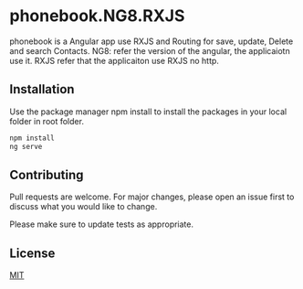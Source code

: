 # phonebook.NG8.RXJS

phonebook is a Angular app use RXJS and Routing for save, update, Delete and search Contacts.
NG8: refer the version of the angular, the applicaiotn use it. 
RXJS refer that the applicaiton use RXJS no http. 

## Installation

Use the package manager npm install to install the packages in your local folder in root folder.

```bash
npm install 
ng serve 
```

## Contributing
Pull requests are welcome. For major changes, please open an issue first to discuss what you would like to change.

Please make sure to update tests as appropriate.

## License
[MIT](https://choosealicense.com/licenses/mit/)
